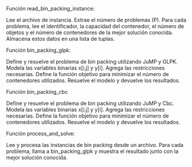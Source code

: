 Función read_bin_packing_instance:

Lee el archivo de instancia.
Extrae el número de problemas (P).
Para cada problema, lee el identificador, la capacidad del contenedor, el número de objetos y el número de contenedores de la mejor solución conocida.
Almacena estos datos en una lista de tuplas.

Función bin_packing_glpk:

Define y resuelve el problema de bin packing utilizando JuMP y GLPK.
Modela las variables binarias x[i,j] y y[i].
Agrega las restricciones necesarias.
Define la función objetivo para minimizar el número de contenedores utilizados.
Resuelve el modelo y devuelve los resultados.

Función bin_packing_cbc

Define y resuelve el problema de bin packing utilizando JuMP y Cbc.
Modela las variables binarias x[i,j] y y[i].
Agrega las restricciones necesarias.
Define la función objetivo para minimizar el número de contenedores utilizados.
Resuelve el modelo y devuelve los resultados.

Función process_and_solve:

Lee y procesa las instancias de bin packing desde un archivo.
Para cada problema, llama a bin_packing_glpk y muestra el resultado junto con la mejor solución conocida.